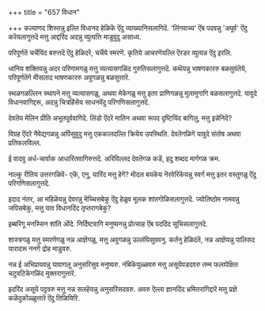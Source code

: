 +++
title = "657 विधान"

+++
कल्याणद शिस्तन्नु इल्लि विधानद हेळिकॆ ऎंदु व्याख्यानिसलागिदॆ. 'लिंगवाच्य' ऎंब पदवन्नु 'अपूर्व' ऎंदु करॆयलागुत्तदॆ मत्तु आद्दरिंद अदन्नु व्युत्पत्ति माडुवुदु असाध्य.

परिपूर्णतॆ चर्चॆयिंद बरुत्तदॆ ऎंदु हेळिदरॆ, चर्चॆये स्मरणॆ. कृतिये आचरणॆयल्लि ऎरडर व्युत्पन्न ऎंदु इरलि.

ध्वनिय शक्तियन्नु अदर परिणामगळु मत्तु व्यत्यासगळिंद गुरुतिसलागुत्तदॆ. कथॆयन्नु भाषणकाररु बळसुवंतॆये, परिपूर्णतॆगॆ मीसलाद भाषणकाररु अवुगळन्नु बळसुत्तारॆ.

स्थळगळल्लिन स्थापनॆ मत्तु व्यत्यासगळु, अथवा मेकॆगळु मत्तु इतर प्राणिगळन्नु मुलामुगागि बळसलागुत्तदॆ. यावुदे विधानवागिद्दरू, अदन्नु चित्रहिंसॆय साधनवॆंदु परिगणिसलागुत्तदॆ.

देवतॆय मेलिन प्रीति अभूतपूर्ववागिदॆ. लिंडो ऎंदरॆ मातिन अथवा रूपद दृष्टियिंद बागिलु, मत्तु इन्नेनिदॆ?

विग्रह ऎंदरॆ नैवेद्यगळन्नु अर्पिसुवुदु मत्तु एककालदल्लि क्रियॆय उपस्थिति. देवतॆगळिगॆ यावुदे संतोष अथवा प्रतिफलविल्ल.

ई वादवु अर्ध-चार्वाक आधारितवागिरुत्तदॆ. अरिविल्लद देवतॆगळ कडॆ, इदु शब्दद मार्गगळ क्रम.

नाल्कु रीतिय उत्तरगळिवॆ- एकॆ, एनु, यारिंद मत्तु हेगॆ? मॊदल बयकॆय नॆरवेरिकॆयन्नु स्वर्ग मत्तु इतर वस्तुगळु ऎंदु परिगणिसलागुत्तदॆ.

इदाद नंतर, आ महिळॆयन्नु देवरन्नु मॆच्चिसबेकु ऎंदु हेळुव मूलक शांतगॊळिसलागुत्तदॆ. ज्योतिष्ठोम नामवन्नु जपिसबेकु, मत्तु याव विधानदिंद तृप्तरागबेकु?

इब्बरिगू मनस्सिन शांति ऒंदे. निर्दिष्टवागि मनुष्यनन्नु प्रोत्साह ऎंब पददिंद सूचिसलागुत्तदॆ.

शास्त्रगळु मत्तु स्मरणॆगळु नन्न आज्ञॆगळु, मत्तु अवुगळन्नु उल्लंघिसुववनु. कर्तनु हेळिदंतॆ, नन्न आज्ञॆयन्नु पालिसद यारादरू ननगॆ द्रोह माडुवरु.

नन्न ई अभिप्रायवन्नु यावागलू अनुसरिसुव मनुष्यरु. नंबिकॆयुळ्ळवरु मत्तु असूयॆपडदवरु तम्म फलापेक्षित चटुवटिकॆगळिंद मुक्तरागुत्तारॆ.

इदरिंद असूयॆ पट्टवरु मत्तु नन्न सलहॆयन्नु अनुसरिसदवरु. अवरु ऎल्ला ज्ञानदिंद भ्रमितरागिद्दारॆ मत्तु प्रज्ञॆ कळॆदुकॊळ्ळुत्तारॆ ऎंदु तिळियिरि.

